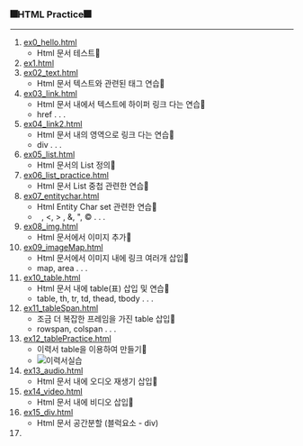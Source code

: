 ### 🎆HTML Practice🎆
---
1. [ex0_hello.html](./ex0_hello.html)
    - Html 문서 테스트🎈
2. [ex1.html](./ex1.html)
3. [ex02_text.html](./ex02_text.html)
   - Html 문서 텍스트와 관련된 태그 연습🧨
4. [ex03_link.html](./ex03_link.html)
   - Html 문서 내에서 텍스트에 하이퍼 링크 다는 연습🎄
   - href . . .
5. [ex04_link2.html](./ex04_link2.html)
   - Html 문서 내의 영역으로 링크 다는 연습🎀
   - div . . .
6. [ex05_list.html](./ex05_list.html)
    - Html 문서의 List 정의🎁
7. [ex06_list_practice.html](./ex06_list_practice.html)
   - Html 문서 List 중첩 관련한 연습🎢
8. [ex07_entitychar.html](./ex07_entitychar.html)
   - Html Entity Char set 관련한 연습🎪
   - &nbsp; , &lt;, &gt; , &amp;, &quot;, &copy; . . .
9.  [ex08_img.html](./ex08_img.html)
    - Html 문서에서 이미지 추가🎐
10. [ex09_imageMap.html](./ex09_imageMap.html)
    - Html 문서에서 이미지 내에 링크 여러개 삽입🎏
    - map, area . . .
11. [ex10_table.html](./ex10_table.html)
    - Html 문서 내에 table(표) 삽입 및 연습🎋
    - table, th, tr, td, thead, tbody . . .
12. [ex11_tableSpan.html](./ex11_tableSpan.html)
    - 조금 더 복잡한 프레임을 가진 table 삽입🎑
    - rowspan, colspan . . .
13. [ex12_tablePractice.html](./ex12_tablePractice.html)
    - 이력서 table을 이용하여 만들기🎃
    - ![이력서실습](images/test_submit.JPG)
14. [ex13_audio.html](./ex13_audio.html)
    - Html 문서 내에 오디오 재생기 삽입🎡
15. [ex14_video.html](./ex14_video.html)
    - Html 문서 내에 비디오 삽입👕
16. [ex15_div.html](./ex15_div.html)
    - Html 문서 공간분할 (블럭요소 - div)
17. 